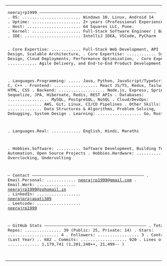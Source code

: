 <table>
<tr>
<td valign="top">
<pre>
neerajrp1999 ————————————————————————————————————————————————
. OS: ........................ Windows 10, Linux, Android 14
. Uptime: .................... 2+ years (Professional Experience)
. Host: ...................... 64 Squares LLC, Pune.
. Kernel: .................... Full-Stack Software Engineer | Backend-Focused | Cloud-Native Systems
. IDE: ....................... IntelliJ IDEA, VSCode, PyCharm

. Core Expertise: ............ Full-Stack Web Development, API Design, Scalable Architecture, 
. Core Expertise: ............ System Design, Cloud Deployments, Performance Optimization,
. Core Expertise: ............ Agile Delivery, and End-to-End Product Development

. Languages.Programming: ..... Java, Python, JavaScript/TypeScript, C, C++
. Frontend: .................. React JS/TS, Redux, Tailwind CSS, HTML, CSS
. Backend: ................... Node.js, Express, Spring Boot, Sequelize, JPA, Hibernate, Redis, REST APIs
. Databases: ................. MySQL, PostgreSQL, NoSQL
. Cloud/DevOps: .............. AWS, Git, Linux, CI/CD Pipelines
. Other Skills: .............. Data Structures & Algorithms, Problem Solving, Debugging, System Design
. Learning: .................. Go, Rust

. Languages.Real: ............ English, Hindi, Marathi

. Hobbies.Software: .......... Software Development, Building Tools, Automation, Open Source Projects
. Hobbies.Hardware: .......... Overclocking, Undervolting

— Contact ——————————————————————————————————————————————
. Email.Personal: ............ <a href="mailto:neerajrp1999@gmail.com">neerajrp1999@gmail.com</a>
. Email.Work: ................ <a href="mailto:neerajrp1999@zohomail.in">neerajrp1999@zohomail.in</a>
. LinkedIn: .................. <a href="https://www.linkedin.com/in/neerajprajapati309" target="_blank" rel="noopener noreferrer">neerajprajapati309</a>
. Leetcode: .................. <a href="https://leetcode.com/neerajrp1999" target="_blank" rel="noopener noreferrer">neerajrp1999</a>

 — GitHub Stats ——————————————————————————————————————————
. Total Repos: ............... 39 (Public: 25, Private: 14)
. Stars: ..................... 4
. Followers: ................. 3
. Contributions (Last Year) .. 682
. Commits: ................... 920
. Lines of Code: ............. 1,179,741 (1,201,240++, 21,499-- )

</pre>
</td>
</tr>
</table>
